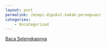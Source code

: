 ```yaml
---
layout: post
permalink: /mimpi-dipukul-kakak-perempuan/
categories:
    - Uncategorized
---
```


[Baca Selengkapnya](/09)